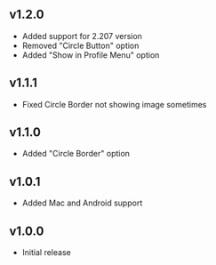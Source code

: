 ## v1.2.0
* Added support for 2.207 version
* Removed "Circle Button" option
* Added "Show in Profile Menu" option

## v1.1.1
* Fixed Circle Border not showing image sometimes

## v1.1.0
* Added "Circle Border" option

## v1.0.1
* Added Mac and Android support

## v1.0.0
* Initial release

